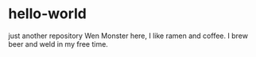 # hello-world
just another repository
Wen Monster here, I like ramen and coffee. 
I brew beer and weld in my free time. 
